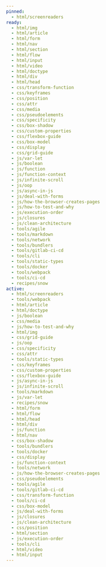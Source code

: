 ```yaml
---
pinned:
  - html/screenreaders
ready:
  - html/img
  - html/article
  - html/form
  - html/nav
  - html/section
  - html/flow
  - html/input
  - html/video
  - html/doctype
  - html/div
  - html/head
  - css/transform-function
  - css/keyframes
  - css/position
  - css/attr
  - css/media
  - css/pseudoelements
  - css/specificity
  - css/box-shadow
  - css/custom-properties
  - css/flexbox-guide
  - css/box-model
  - css/display
  - css/grid-guide
  - js/var-let
  - js/boolean
  - js/function
  - js/function-context
  - js/infinite-scroll
  - js/oop
  - js/async-in-js
  - js/deal-with-forms
  - js/how-the-browser-creates-pages
  - js/how-to-test-and-why
  - js/execution-order
  - js/closures
  - js/clean-architecture
  - tools/agile
  - tools/markdown
  - tools/network
  - tools/bundlers
  - tools/gitlab-ci-cd
  - tools/cli
  - tools/static-types
  - tools/docker
  - tools/webpack
  - tools/ci-cd
  - recipes/snow
active:
  - html/screenreaders
  - tools/webpack
  - html/article
  - html/doctype
  - js/boolean
  - css/media
  - js/how-to-test-and-why
  - html/img
  - css/grid-guide
  - js/oop
  - css/specificity
  - css/attr
  - tools/static-types
  - css/keyframes
  - css/custom-properties
  - css/flexbox-guide
  - js/async-in-js
  - js/infinite-scroll
  - tools/markdown
  - js/var-let
  - recipes/snow
  - html/form
  - html/flow
  - html/head
  - html/div
  - js/function
  - html/nav
  - css/box-shadow
  - tools/bundlers
  - tools/docker
  - css/display
  - js/function-context
  - tools/network
  - js/how-the-browser-creates-pages
  - css/pseudoelements
  - tools/agile
  - tools/gitlab-ci-cd
  - css/transform-function
  - tools/ci-cd
  - css/box-model
  - js/deal-with-forms
  - js/closures
  - js/clean-architecture
  - css/position
  - html/section
  - js/execution-order
  - tools/cli
  - html/video
  - html/input
---
```


